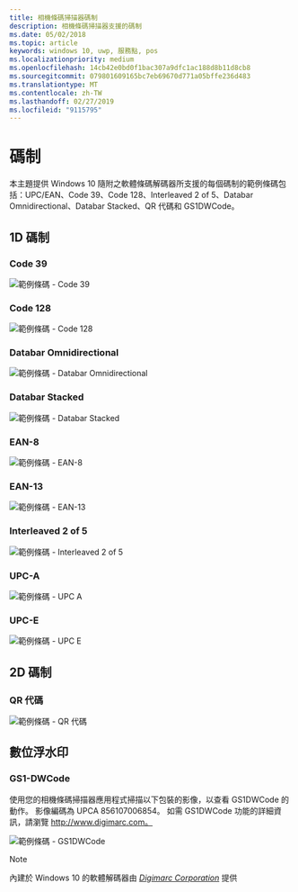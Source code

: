 ```yaml
---
title: 相機條碼掃描器碼制
description: 相機條碼掃描器支援的碼制
ms.date: 05/02/2018
ms.topic: article
keywords: windows 10, uwp, 服務點, pos
ms.localizationpriority: medium
ms.openlocfilehash: 14cb42e0bd0f1bac307a9dfc1ac188d8b11d8cb8
ms.sourcegitcommit: 079801609165bc7eb69670d771a05bffe236d483
ms.translationtype: MT
ms.contentlocale: zh-TW
ms.lasthandoff: 02/27/2019
ms.locfileid: "9115795"
---
```

# <a name="symbologies"></a>碼制
本主題提供 Windows 10 隨附之軟體條碼解碼器所支援的每個碼制的範例條碼包括：UPC/EAN、Code 39、Code 128、Interleaved 2 of 5、Databar Omnidirectional、Databar Stacked、QR 代碼和 GS1DWCode。

## <a name="1d-symbologies"></a>1D 碼制

### <a name="code-39"></a>Code 39
![範例條碼 - Code 39](images/pos/sample-barcode-code39.png)

### <a name="code-128"></a>Code 128
![範例條碼 - Code 128](images/pos/sample-barcode-code128.png)

### <a name="databar-omnidirectional"></a>Databar Omnidirectional
![範例條碼 - Databar Omnidirectional](images/pos/sample-barcode-databar-omnidirectional.png) 
### <a name="databar-stacked"></a>Databar Stacked
![範例條碼 - Databar Stacked](images/pos/sample-barcode-databar-stacked.png)

### <a name="ean-8"></a>EAN-8
![範例條碼 - EAN-8](images/pos/sample-barcode-ean8.png)

### <a name="ean-13"></a>EAN-13
![範例條碼 - EAN-13](images/pos/sample-barcode-ean13.png)

### <a name="interleaved-2-of-5"></a>Interleaved 2 of 5
![範例條碼 - Interleaved 2 of 5](images/pos/sample-barcode-interleaved-2-of-5.png)

### <a name="upc-a"></a>UPC-A
![範例條碼 - UPC A](images/pos/sample-barcode-upca.png)

### <a name="upc-e"></a>UPC-E
![範例條碼 - UPC E](images/pos/sample-barcode-upce.png)

## <a name="2d-symbologies"></a>2D 碼制
### <a name="qr-code"></a>QR 代碼
![範例條碼 - QR 代碼](images/pos/sample-barcode-qrcode.png)

## <a name="digital-watermark"></a>數位浮水印
### <a name="gs1-dwcode"></a>GS1-DWCode

使用您的相機條碼掃描器應用程式掃描以下包裝的影像，以查看 GS1DWCode 的動作。  影像編碼為 UPCA 856107006854。  如需 GS1DWCode 功能的詳細資訊，請瀏覽 http://www.digimarc.com。

![範例條碼 - GS1DWCode](images/pos/rice-box-v7.jpg)

> [!NOTE]
> 內建於 Windows 10 的軟體解碼器由 [*Digimarc Corporation*](https://www.digimarc.com/) 提供

